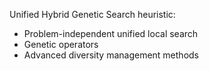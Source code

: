 Unified Hybrid Genetic Search heuristic:
* Problem-independent unified local search
* Genetic operators
* Advanced diversity management methods